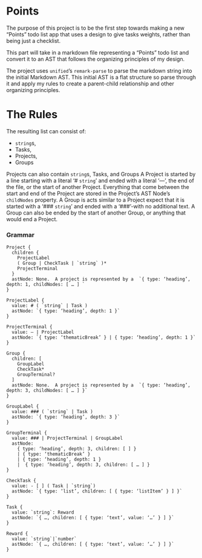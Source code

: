 # Points

The purpose of this project is to be the first step towards making a new “Points” todo list app that uses a design to give tasks weights, rather than being just a checklist.

This part will take in a markdown file representing a “Points” todo list and convert it to an AST that follows the organizing principles of my design.

The project uses `unified`’s `remark-parse` to parse the markdown string into the initial Markdown AST.
This initial AST is a flat structure so parse through it and apply my rules to create a parent-child relationship and other organizing principles.

# The Rules

The resulting list can consist of:

-   `string`s,
-   Tasks,
-   Projects,
-   Groups

Projects can also contain `string`s, Tasks, and Groups
A Project is started by a line starting with a literal ‘# `string`’ and ended with a literal ‘—’, the end of the file, or the start of another Project. Everything that come between the start and end of the Project are stored in the Project’s AST Node’s `childNodes` property.
A Group is acts similar to a Project expect that it is started with a ‘### `string`’ and ended with a ‘###’-with no additional text. A Group can also be ended by the start of another Group, or anything that would end a Project.

### Grammar

```
Project {
  children {
    ProjectLabel
    ( Group | CheckTask | `string` )*
    ProjectTerminal
  }
  astNode: None.  A project is represented by a  `{ type: ‘heading’, depth: 1, childNodes: [ … ] `
}
```

```
ProjectLabel {
  value: # ( `string` | Task )
  astNode: `{ type: ‘heading’, depth: 1 }`
}
```

```
ProjectTerminal {
  value: — | ProjectLabel
  astNode: `{ type: ‘thematicBreak’ } | { type: ‘heading’, depth: 1 }`
}
```

```
Group {
  children: [
    GroupLabel
    CheckTask*
    GroupTerminal?
  ]
  astNode: None.  A project is represented by a  `{ type: ‘heading’, depth: 3, childNodes: [ … ] }`
}
```

```
GroupLabel {
  value: ### ( `string` | Task )
  astNode: `{ type: ‘heading’, depth: 3 }`
}
```

```
GroupTerminal {
  value: ### | ProjectTerminal | GroupLabel
  astNode:
    { type: ‘heading’, depth: 3, children: [ ] }
    | { type: ‘thematicBreak’ }
    | { type: ‘heading’, depth: 1 }
    |  { type: ‘heading’, depth: 3, children: [ … ] }
}
```

```
CheckTask {
  value: - [ ] ( Task | `string`)
  astNode: `{ type: ‘list’, children: [ { type: ‘listItem’ } ] }`
}
```

```
Task {
  value: `string`: Reward
  astNode: `{ …, children: [ { type: ‘text’, value: ‘…’ } ] }`
}
```

```
Reward {
  value: `string`|`number`
  astNode: `{ …, children: [ { type: ‘text’, value: ‘…’ } ] }`
}
```
